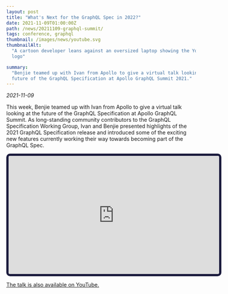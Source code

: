 ```yaml
---
layout: post
title: "What's Next for the GraphQL Spec in 2022?"
date: 2021-11-09T01:00:00Z
path: /news/20211109-graphql-summit/
tags: conference, graphql
thumbnail: /images/news/youtube.svg
thumbnailAlt:
  "A cartoon developer leans against an oversized laptop showing the YouTube
  logo"

summary:
  "Benjie teamed up with Ivan from Apollo to give a virtual talk looking at the
  future of the GraphQL Specification at Apollo GraphQL Summit 2021."
---
```


_2021-11-09_

This week, Benjie teamed up with Ivan from Apollo to give a virtual talk looking
at the future of the GraphQL Specification at Apollo GraphQL Summit. As
long-standing community contributors to the GraphQL Specification Working Group,
Ivan and Benjie presented highlights of the 2021 GraphQL Specification release
and introduced some of the exciting new features currently working their way
towards becoming part of the GraphQL Spec.

<div class="tc">
<iframe 
width="560"
height="315"
src="https://www.youtube-nocookie.com/embed/yA2qHxSiPqM"
title="YouTube video player"
frameborder="1" 
style="border: 6px solid #1b1b3d; border-radius: 10px"
allow="accelerometer; clipboard-write; encrypted-media; gyroscope; picture-in-picture"
allowfullscreen>
</iframe>
</div>

[The talk is also available on YouTube.](https://www.youtube.com/watch?v=yA2qHxSiPqM)
